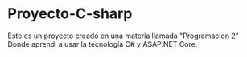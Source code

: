 # Proyecto-C-sharp
Este es un proyecto creado en una materia llamada "Programacion 2" Donde aprendi a usar la tecnología C# y ASAP.NET Core.
